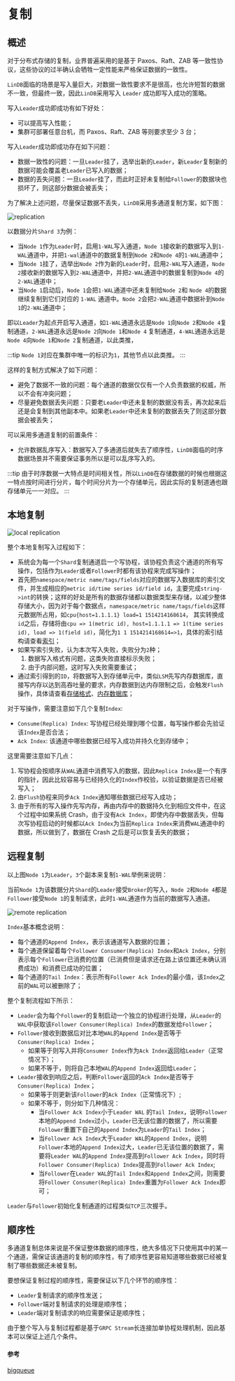 # 复制

## 概述

对于分布式存储的复制，业界普遍采用的是基于 Paxos、Raft、ZAB 等一致性协议，这些协议的过半确认会牺牲一定性能来严格保证数据的一致性。

`LinDB`面临的场景是写入量巨大，对数据一致性要求不是很高，也允许短暂的数据不一致，但最终一致，因此`LinDB`采用写入 `Leader` 成功即写入成功的策略。

写入`Leader`成功即成功有如下好处：
- 可以提高写入性能；
- 集群可部署任意台机，而 Paxos、Raft、ZAB 等则要求至少 3 台；

写入`Leader`成功即成功存在如下问题：
- 数据一致性的问题：一旦`Leader`挂了，选举出新的`Leader`，新`Leader`复制新的数据可能会覆盖老`Leader`已写入的数据；
- 数据的丢失问题：一旦`Leader`挂了，而此时正好未复制给`Follower`的数据块也损坏了，则这部分数据会被丢失；

为了解决上述问题，尽量保证数据不丢失，`LinDB`采用多通道复制方案，如下图：

![replication](../../assets/images/design/storage_database.png)

以数据分片`Shard 3`为例：
- 当`Node 1`作为`Leader`时，启用`1-WAL`写入通道，`Node 1`接收新的数据写入到`1-WAL`通道中，并把`1-wal`通道中的数据复制到`Node 2`和`Node 4`的`1-WAL`通道中；
- 当`Node 1`挂了，选举出`Node 2`作为新的`Leader`时，启用`2-WAL`写入通道，`Node 2`接收新的数据写入到`2-WAL`通道中，并把`2-WAL`通道中的数据复制到`Node 4`的`2-WAL`通道中；
- 当`Node 1`启动后，`Node 1`会把`1-WAL`通道中还未复制给`Node 2`和 `Node 4`的数据继续复制到它们对应的 `1-WAL` 通道中。`Node 2`会把`2-WAL`通道中数据补到`Node 1`的`2-WAL`通道中；

即以`Leader`为起点开启写入通道，如`1-WAL`通道永远是`Node 1`向`Node 2`和`Node 4`复制通道，`2-WAL`通道永远是`Node 2`向`Node 1`和`Node 4` 复制通道，`4-WAL`通道永远是`Node 4`向`Node 1`和`Node 2`复制通道，以此类推，

:::tip
`Node 1`对应在集群中唯一的标识为`1`，其他节点以此类推。
:::

这样的复制方式解决了如下问题：
- 避免了数据不一致的问题：每个通道的数据仅仅有一个人负责数据的权威，所以不会有冲突问题；
- 尽量避免数据丢失问题：只要老`Leader`中还未复制的数据没有丢，再次起来后还是会复制到其他副本中。如果老`Leader`中还未复制的数据丢失了则这部分数据会被丢失；

可以采用多通道复制的前置条件：
- 允许数据乱序写入：数据写入了多通道后就失去了顺序性，`LinDB`面临的时序数据场景并不需要保证事务所以是可以乱序写入的。

:::tip
由于时序数据一大特点是时间相关性，所以`LinDB`在存储数据的时候也根据这一特点按时间进行分片，每个时间分片为一个存储单元，因此实际的复制道通也跟存储单元一一对应。
:::

## 本地复制

![local replication](../../assets/images/design/local_replication.png)

整个本地复制写入过程如下：
- 系统会为每一个`Shard`复制通道启一个写协程，该协程负责这个通道的所有写操作，包括作为`Leader`或者`Follower`时都有该协程来完成写操作；
- 首先把`namespace/metric name/tags/fields`对应的数据写入数据库的索引文件，并生成相应的`metric id/time series id/field id`，主要完成`string->int`的转换；这样的好处是所有的数据存储都以数据类型来存储，以减少整体存储大小，因为对于每个数据点，`namespace/metric name/tags/fields`这样元数据所占用，如`cpu{host=1.1.1.1} load=1 1514214168614`，
其实转换成`id`之后，存储将由`cpu => 1(metric id), host=1.1.1.1 => 1(time series id), load => 1(field id)`，简化为`1 1 1514214168614=>1`，具体的索引结构请查看[索引](index_.md)；
- 如果写索引失败，认为本次写入失败，失败分为`2`种；
  1. 数据写入格式有问题，这类失败直接标示失败；
  2. 由于内部问题，这时写入失败需要重试；
- 通过索引得到的`ID`，将数据写入到存储单元中，类似`LSM`先写内存数据库，直接写内存以达到高吞吐量的要求，内存数据到达内存限制之后，会触发`Flush`操作，具体请查看[存储格式](storage.md)、[内存数据库](memory.md)；

对于写操作，需要注意如下几个复制`Index`:
- `Consume(Replica) Index`: 写协程已经处理到哪个位置，每写操作都会先验证该`Index`是否合法；
- `Ack Index`: 该通道中哪些数据已经写入成功并持久化到存储中；

这里需要注意如下几点：
1. 写协程会按顺序从`WAL`通道中消费写入的数据，因此`Replica Index`是一个有序的指针，因此比较容易与已经持久化的`Index`作校验，以验证数据是否已经被写入；
2. 由`Flush`协程来同步`Ack Index`通知哪些数据已经写入成功；
3. 由于所有的写入操作先写内存，再由内存中的数据持久化到相应文件中，在这个过程中如果系统 Crash，由于没有`Ack Index`，即使内存中数据丢失，但每次写协程启动的时候都以`Ack Index`为当前`Replica Index`来消费`WAL`通道中的数据，所以做到了，数据在 Crash 之后是可以恢复丢失的数据；

## 远程复制

以上图`Node 1`为`Leader`，`3`个副本来复制`1-WAL`举例来说明：

当前`Node 1`为该数据分片`Shard`的`Leader`接受`Broker`的写入，`Node 2`和`Node 4`都是`Follower`接受`Node 1`的复制请求，此时`1-WAL`通道作为当前的数据写入通道。

![remote replication](../../assets/images/design/remote_replication.png)
  
`Index`基本概念说明：
- 每个通道的`Append Index`，表示该通道写入数据的位置；
- 每个通道保留着每个`Follower Consumer(Replica) Index`和`Ack Index`，分别表示每个`Follower`已消费的位置（已消费但是请求还在路上该位置还未确认消费成功）和消费已成功的位置；
- 每个通道的`Tail Index`：表示所有`Follower Ack Index`的最小值，该`Index`之前的`WAL`可以被删除了；

整个复制流程如下所示：
- `Leader`会为每个`Follower`的复制启动一个独立的协程进行处理，从`Leader`的`WAL`中获取该`Follower Consumer(Replica) Index`的数据发给`Follower`；
- `Follower`接收到数据后对比本地`WAL`的`Append Index`是否等于`Consumer(Replica) Index`；
  - 如果等于则写入并将`Consumer Index`作为`Ack Index`返回给`Leader`（正常情况下）；
  - 如果不等于，则将自己本地`WAL`的`Append Index`返回给`Leader`；
- `Leader`接收到响应之后，判断`Follower`返回的`Ack Index`是否等于`Consumer(Replica) Index`；
  - 如果等于则更新该`Follower`的`Ack Index`（正常情况下）;
  - 如果不等于，则分如下几种情况：
    - 当`Follower Ack Index`小于`Leader WAL` 的`Tail Index`，说明`Follower`本地的`Append Index`过小，`Leader`已无该位置的数据了，所以需要`Follower`重置下自己的`Append Index`为`Leader`的`Tail Index`；
    - 当`Follower Ack Index`大于`Leader WAL`的`Append Index`，说明`Follower`本地的`Append Index`过大，`Leader`已无该位置的数据了，需要将`Leader WAL`的`Append Index`提高到`Follower Ack Index`，同时将`Follower Consumer(Replica) Index`提高到`Follower Ack Index`;
    - 当`Follower`在`Leader WAL`的`Tail Index`和`Append Index`之间，则需要将`Follower Consumer(Replica) Index`重置为`Follower Ack Index`即可；

`Leader`与`Follower`初始化复制通道的过程类似`TCP`三次握手。

## 顺序性

多通道复制总体来说是不保证整体数据的顺序性，绝大多情况下只使用其中的某一个通道，需保证该通道的复制的顺序性，有了顺序性更容易知道哪些数据已经被复制了哪些数据还未被复制。

要想保证复制过程的顺序性，需要保证以下几个环节的顺序性：
- `Leader`复制请求的顺序性发送；
- `Follower`端对复制请求的处理是顺序性；
- `Leader`端对复制请求的响应需要保证是顺序性；

由于整个写入与复制过程都是基于`GRPC Stream`长连接加单协程处理机制，因此基本可以保证上述几个条件。

#### 参考
[bigqueue](https://github.com/bulldog2011/bigqueue)